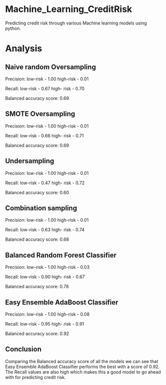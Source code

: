 # Machine_Learning_CreditRisk

Predicting credit risk through various Machine learning models using python.

# Analysis

## Naive random Oversampling

Precision: low-risk - 1.00
           high-risk - 0.01
           
Recall: low-risk - 0.67
        high- risk - 0.70
        
Balanced accuracy score: 0.69

## SMOTE Oversampling

Precision: low-risk - 1.00
           high-risk - 0.01
           
Recall: low-risk - 0.66
        high- risk - 0.71
        
Balanced accuracy score: 0.69

## Undersampling

Precision: low-risk - 1.00
           high-risk - 0.01
           
Recall: low-risk - 0.47
        high- risk - 0.72
        
Balanced accuracy score: 0.60

## Combination sampling

Precision: low-risk - 1.00
           high-risk - 0.01
           
Recall: low-risk - 0.63
        high- risk - 0.74
        
Balanced accuracy score: 0.68

## Balanced Random Forest Classifier

Precision: low-risk - 1.00
           high-risk - 0.03
           
Recall: low-risk - 0.90
        high- risk - 0.67
        
Balanced accuracy score: 0.78

## Easy Ensemble AdaBoost Classifier

Precision: low-risk - 1.00
           high-risk - 0.08
           
Recall: low-risk - 0.95
        high- risk - 0.91
        
Balanced accuracy score: 0.92

## Conclusion

Comparing the Balanced accuracy score of all the models we can see that Easy Ensemble AdaBoost Classifier performs the best with a score of 0.92. The Recall values are also high which makes this a good model to go ahead with for predicting credit risk.
